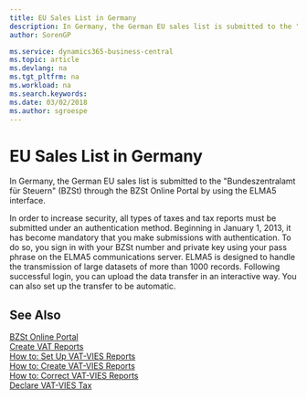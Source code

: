 ```yaml
---
title: EU Sales List in Germany
description: In Germany, the German EU sales list is submitted to the "Bundeszentralamt für Steuern" (BZSt) through the BZSt Online Portal by using the ELMA5 interface.
author: SorenGP

ms.service: dynamics365-business-central
ms.topic: article
ms.devlang: na
ms.tgt_pltfrm: na
ms.workload: na
ms.search.keywords:
ms.date: 03/02/2018
ms.author: sgroespe
---
```


# EU Sales List in Germany
In Germany, the German EU sales list is submitted to the "Bundeszentralamt für Steuern" (BZSt) through the BZSt Online Portal by using the ELMA5 interface.  

In order to increase security, all types of taxes and tax reports must be submitted under an authentication method. Beginning in January 1, 2013, it has become mandatory that you make submissions with authentication. To do so, you sign in with your BZSt number and private key using your pass phrase on the ELMA5 communications server. ELMA5 is designed to handle the transmission of large datasets of more than 1000 records. Following successful login, you can upload the data transfer in an interactive way. You can also set up the transfer to be automatic.  

## See Also  
[BZSt Online Portal](https://www.bzst.de)   
[Create VAT Reports](how-to-create-vat-reports.md)  
[How to: Set Up VAT-VIES Reports](how-to-set-up-vat-reports.md)  
[How to: Create VAT-VIES Reports](how-to-create-vat-reports.md)  
[How to: Correct VAT-VIES Reports](how-to-correct-vat-reports.md)  
[Declare VAT-VIES Tax](how-to-declare-vat-vies-tax.md)  
